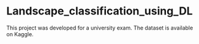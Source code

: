 # Landscape_classification_using_DL
This project was developed for a university exam. The dataset is available on Kaggle.
